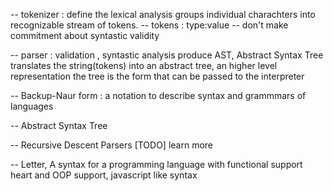 -- tokenizer : define the lexical analysis
  groups individual charachters into recognizable stream of tokens.
  -- tokens : type:value
  -- don't make commitment about syntastic validity

-- parser : validation , syntastic analysis
  produce AST, Abstract Syntax Tree
  translates the string(tokens) into an abstract tree, an higher level representation
  the tree is the form that can be passed to the interpreter
  

-- Backup-Naur form : a notation to describe syntax and grammmars of languages

-- Abstract Syntax Tree

-- Recursive Descent Parsers [TODO] learn more

-- Letter, A syntax for a programming language with functional support heart and OOP support, javascript like syntax

